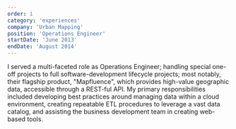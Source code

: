 ```yaml
---
order: 1
category: 'experiences'
company: 'Urban Mapping'
position: 'Operations Engineer'
startDate: 'June 2013'
endDate: 'August 2014'
---
```


I served a multi-faceted role as Operations Engineer; handling special one-off projects to full software-development lifecycle projects; most notably, their flagship product, "Mapfluence", which provides high-value geographic data, accessible through a REST-ful API. My primary responsibilities included developing best practices around managing data within a cloud environment, creating repeatable ETL procedures to leverage a vast data catalog, and assisting the business development team in creating web-based tools.
